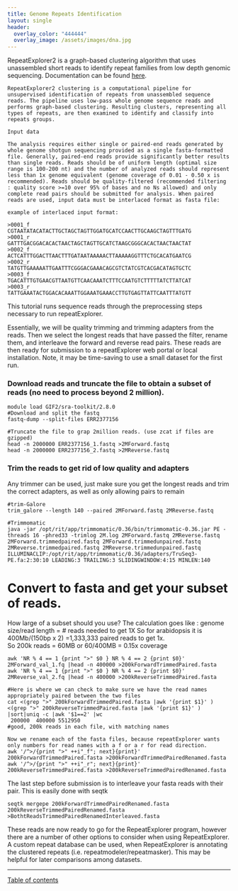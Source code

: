 ```yaml
---
title: Genome Repeats Identification
layout: single
header:
  overlay_color: "444444"
  overlay_image: /assets/images/dna.jpg
---
```


RepeatExplorer2 is a graph-based clustering algorithm that uses unassembled short reads to identify repeat families from low depth genomic sequencing.  Documentation can be found [here](http://repeatexplorer.org/?page_id=818).


```
RepeatExplorer2 clustering is a computational pipeline for unsupervised identification of repeats from unassembled sequence reads. The pipeline uses low-pass whole genome sequence reads and performs graph-based clustering. Resulting clusters, representing all types of repeats, are then examined to identify and classify into repeats groups.

Input data

The analysis requires either single or paired-end reads generated by whole genome shotgun sequencing provided as a single fasta-formatted file. Generally, paired-end reads provide significantly better results than single reads. Reads should be of uniform length (optimal size range is 100-200 nt) and the number of analyzed reads should represent less than 1x genome equivalent (genome coverage of 0.01 - 0.50 x is recommended). Reads should be quality-filtered (recommended filtering : quality score >=10 over 95% of bases and no Ns allowed) and only complete read pairs should be submitted for analysis. When paired reads are used, input data must be interlaced format as fasta file:

example of interlaced input format:

>0001_f
CGTAATATACATACTTGCTAGCTAGTTGGATGCATCCAACTTGCAAGCTAGTTTGATG
>0001_r
GATTTGACGGACACACTAACTAGCTAGTTGCATCTAAGCGGGCACACTAACTAACTAT
>0002_f
ACTCATTTGGACTTAACTTTGATAATAAAAACTTAAAAAGGTTTCTGCACATGAATCG
>0002_r
TATGTTGAAAAATTGAATTTCGGGACGAAACAGCGTCTATCGTCACGACATAGTGCTC
>0003_f
TGACATTTGTGAACGTTAATGTTCAACAAATCTTTCCAATGTCTTTTTATCTTATCAT
>0003_r
TATTGAAATACTGGACACAAATTGGAAATGAAACCTTGTGAGTTATTCAATTTATGTT
```



This tutorial runs sequence reads through the preprocessing steps necessary to run repeatExplorer.

Essentially, we will be quality trimming and trimming adapters from the reads.  Then we select the longest reads that have passed the filter, rename them, and interleave the forward and reverse read pairs.  These reads are then ready for submission to a repeatExplorer web portal or local installation.
Note, it may be time-saving to use a small dataset for the first run.
### Download reads and truncate the file to obtain a subset of reads (no need to process beyond 2 million).
```
module load GIF2/sra-toolkit/2.8.0
#Download and split the fastq
fastq-dump --split-files ERR2377156

#Truncate the file to grap 2million reads. (use zcat if files are gzipped)
head -n 2000000 ERR2377156_1.fastq >2MForward.fastq
head -n 2000000 ERR2377156_2.fastq >2MReverse.fastq
```

### Trim the reads to get rid of low quality and adapters
Any trimmer can be used, just make sure you get the longest reads and trim the correct adapters, as well as only allowing pairs to remain
```
#trim-Galore
trim_galore --length 140 --paired 2MForward.fastq 2MReverse.fastq

#Trimmomatic
java -jar /opt/rit/app/trimmomatic/0.36/bin/trimmomatic-0.36.jar PE -threads 16 -phred33 -trimlog 2M.log 2MForward.fastq 2MReverse.fastq 2MForward.trimmedpaired.fastq 2MForward.trimmedunpaired.fastq 2MReverse.trimmedpaired.fastq 2MReverse.trimmedunpaired.fastq ILLUMINACLIP:/opt/rit/app/trimmomatic/0.36/adapters/TruSeq3-PE.fa:2:30:10 LEADING:3 TRAILING:3 SLIDINGWINDOW:4:15 MINLEN:140
```

# Convert to fasta and get your subset of reads.
How large of a subset should you use?  The calculation goes like : genome size/read length = # reads needed to get 1X
So for arabidopsis it is 400Mb/(150bp x 2) =1,333,333 paired reads to get 1x.  
So 200k reads = 60MB or 60/400MB = 0.15x coverage
```
awk 'NR % 4 == 1 {print ">" $0 } NR % 4 == 2 {print $0}' 2MForward_val_1.fq |head -n 400000 >200kForwardTrimmedPaired.fasta
awk 'NR % 4 == 1 {print ">" $0 } NR % 4 == 2 {print $0}' 2MReverse_val_2.fq |head -n 400000 >200kReverseTrimmedPaired.fasta

#Here is where we can check to make sure we have the read names appropriately paired between the two files
cat <(grep ">" 200kForwardTrimmedPaired.fasta |awk '{print $1}' ) <(grep ">" 200kReverseTrimmedPaired.fasta |awk '{print $1}' ) |sort|uniq -c |awk '$1==2' |wc
 200000  400000 5512950
#good, 200k reads in each file, with matching names

Now we rename each of the fasta files, because repeatExplorer wants only numbers for read names with a f or a r for read direction.
awk '/^>/{print ">" ++i"_f"; next}{print}' 200kForwardTrimmedPaired.fasta >200kForwardTrimmedPairedRenamed.fasta
awk '/^>/{print ">" ++i"_r"; next}{print}' 200kReverseTrimmedPaired.fasta >200kReverseTrimmedPairedRenamed.fasta
```

The last step before submission is to interleave your fasta reads with their pair.  This is easily done with seqtk
```
seqtk mergepe 200kForwardTrimmedPairedRenamed.fasta 200kReverseTrimmedPairedRenamed.fasta >BothtReadsTrimmedPairedRenamedInterleaved.fasta
```

These reads are now ready to go for the RepeatExplorer program, however there are a number of other options to consider when using RepeatExplorer.
A custom repeat database can be used, when RepeatExplorer is annotating the clustered repeats (i.e. repeatmodeler/repeatmasker).  This may be helpful for later comparisons among datasets.

---
[Table of contents](Repeats_index.md)
